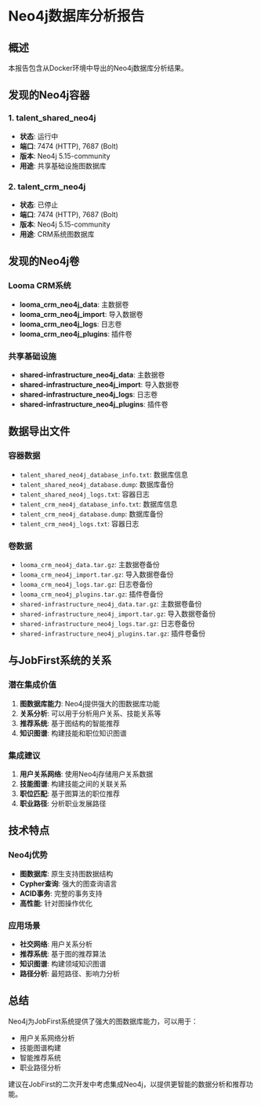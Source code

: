 # Neo4j数据库分析报告

## 概述

本报告包含从Docker环境中导出的Neo4j数据库分析结果。

## 发现的Neo4j容器

### 1. talent_shared_neo4j
- **状态**: 运行中
- **端口**: 7474 (HTTP), 7687 (Bolt)
- **版本**: Neo4j 5.15-community
- **用途**: 共享基础设施图数据库

### 2. talent_crm_neo4j
- **状态**: 已停止
- **端口**: 7474 (HTTP), 7687 (Bolt)
- **版本**: Neo4j 5.15-community
- **用途**: CRM系统图数据库

## 发现的Neo4j卷

### Looma CRM系统
- **looma_crm_neo4j_data**: 主数据卷
- **looma_crm_neo4j_import**: 导入数据卷
- **looma_crm_neo4j_logs**: 日志卷
- **looma_crm_neo4j_plugins**: 插件卷

### 共享基础设施
- **shared-infrastructure_neo4j_data**: 主数据卷
- **shared-infrastructure_neo4j_import**: 导入数据卷
- **shared-infrastructure_neo4j_logs**: 日志卷
- **shared-infrastructure_neo4j_plugins**: 插件卷

## 数据导出文件

### 容器数据
- `talent_shared_neo4j_database_info.txt`: 数据库信息
- `talent_shared_neo4j_database.dump`: 数据库备份
- `talent_shared_neo4j_logs.txt`: 容器日志
- `talent_crm_neo4j_database_info.txt`: 数据库信息
- `talent_crm_neo4j_database.dump`: 数据库备份
- `talent_crm_neo4j_logs.txt`: 容器日志

### 卷数据
- `looma_crm_neo4j_data.tar.gz`: 主数据卷备份
- `looma_crm_neo4j_import.tar.gz`: 导入数据卷备份
- `looma_crm_neo4j_logs.tar.gz`: 日志卷备份
- `looma_crm_neo4j_plugins.tar.gz`: 插件卷备份
- `shared-infrastructure_neo4j_data.tar.gz`: 主数据卷备份
- `shared-infrastructure_neo4j_import.tar.gz`: 导入数据卷备份
- `shared-infrastructure_neo4j_logs.tar.gz`: 日志卷备份
- `shared-infrastructure_neo4j_plugins.tar.gz`: 插件卷备份

## 与JobFirst系统的关系

### 潜在集成价值
1. **图数据库能力**: Neo4j提供强大的图数据库功能
2. **关系分析**: 可以用于分析用户关系、技能关系等
3. **推荐系统**: 基于图结构的智能推荐
4. **知识图谱**: 构建技能和职位知识图谱

### 集成建议
1. **用户关系网络**: 使用Neo4j存储用户关系数据
2. **技能图谱**: 构建技能之间的关联关系
3. **职位匹配**: 基于图算法的职位推荐
4. **职业路径**: 分析职业发展路径

## 技术特点

### Neo4j优势
- **图数据库**: 原生支持图数据结构
- **Cypher查询**: 强大的图查询语言
- **ACID事务**: 完整的事务支持
- **高性能**: 针对图操作优化

### 应用场景
- **社交网络**: 用户关系分析
- **推荐系统**: 基于图的推荐算法
- **知识图谱**: 构建领域知识图谱
- **路径分析**: 最短路径、影响力分析

## 总结

Neo4j为JobFirst系统提供了强大的图数据库能力，可以用于：
- 用户关系网络分析
- 技能图谱构建
- 智能推荐系统
- 职业路径分析

建议在JobFirst的二次开发中考虑集成Neo4j，以提供更智能的数据分析和推荐功能。
